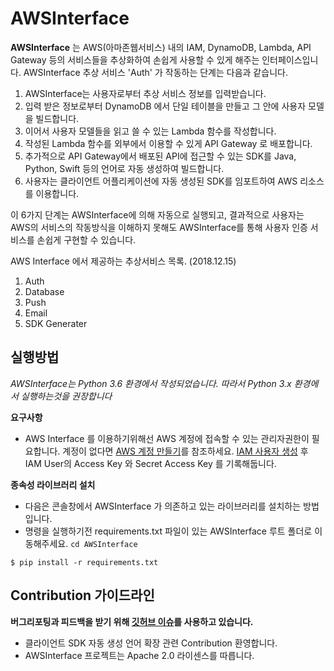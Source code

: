 # AWSInterface
**AWSInterface** 는 AWS(아마존웹서비스) 내의 IAM, DynamoDB, Lambda, API Gateway 등의 서비스들을 추상화하여
손쉽게 사용할 수 있게 해주는 인터페이스입니다. AWSInterface 추상 서비스 'Auth' 가 작동하는 단계는 다음과 같습니다.
1. AWSInterface는 사용자로부터 추상 서비스 정보를 입력받습니다.
2. 입력 받은 정보로부터 DynamoDB 에서 단일 테이블을 만들고 그 안에 사용자 모델을 빌드합니다. 
3. 이어서 사용자 모델들을 읽고 쓸 수 있는 Lambda 함수를 작성합니다.
4. 작성된 Lambda 함수를 외부에서 이용할 수 있게 API Gateway 로 배포합니다.
5. 추가적으로 API Gateway에서 배포된 API에 접근할 수 있는 SDK를 Java, Python, Swift 등의 언어로 자동 생성하여 빌드합니다.
6. 사용자는 클라이언트 어플리케이션에 자동 생성된 SDK를 임포트하여 AWS 리소스를 이용합니다.

이 6가지 단계는 AWSInterface에 의해 자동으로 실행되고, 결과적으로 사용자는 AWS의 서비스의 작동방식을 이해하지 못해도 AWSInterface를 통해 사용자 인증 서비스를 손쉽게 구현할 수 있습니다.

AWS Interface 에서 제공하는 추상서비스 목록. (2018.12.15)
1. Auth
2. Database
3. Push
4. Email
5. SDK Generater

## 실행방법
*AWSInterface는 Python 3.6 환경에서 작성되었습니다. 따라서 Python 3.x 환경에서 실행하는것을 권장합니다*

**요구사항**
* AWS Interface 를 이용하기위해선 AWS 계정에 접속할 수 있는 관리자권한이 필요합니다. 계정이 없다면 [AWS 계정 만들기](https://aws.amazon.com/ko/premiumsupport/knowledge-center/create-and-activate-aws-account/)를 참조하세요.
[IAM 사용자 생성](https://docs.aws.amazon.com/ko_kr/IAM/latest/UserGuide/id_users_create.html) 후 IAM User의 Access Key 와 Secret Access Key 를 기록해둡니다.


**종속성 라이브러리 설치**
* 다음은 콘솔창에서 AWSInterface 가 의존하고 있는 라이브러리를 설치하는 방법입니다. 
* 명령을 실행하기전 requirements.txt 파일이 있는 AWSInterface 루트 폴더로 이동해주세요. ```cd AWSInterface```
```shell
$ pip install -r requirements.txt
```

## Contribution 가이드라인

**버그리포팅과 피드백을 받기 위해 [깃허브 이슈](https://github.com/hubaimaster/AWSInterface/issues)를 사용하고 있습니다.**
* 클라이언트 SDK 자동 생성 언어 확장 관련 Contribution 환영합니다.
* AWSInterface 프로젝트는 Apache 2.0 라이센스를 따릅니다.
